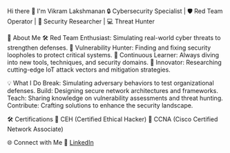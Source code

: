 Hi there 👋
I'm Vikram Lakshmanan
🔒 Cybersecurity Specialist | 🛡️ Red Team Operator | 🧠 Security Researcher | 💻 Threat Hunter

🌟 About Me
🛠️ Red Team Enthusiast: Simulating real-world cyber threats to strengthen defenses.
🚀 Vulnerability Hunter: Finding and fixing security loopholes to protect critical systems.
📖 Continuous Learner: Always diving into new tools, techniques, and security domains.
🧪 Innovator: Researching cutting-edge IoT attack vectors and mitigation strategies.


💡 What I Do
Break: Simulating adversary behaviors to test organizational defenses.
Build: Designing secure network architectures and frameworks.
Teach: Sharing knowledge on vulnerability assessments and threat hunting.
Contribute: Crafting solutions to enhance the security landscape.


🛠️ Certifications
🏅 CEH (Certified Ethical Hacker) 
🏅 CCNA (Cisco Certified Network Associate)


🌐 Connect with Me
🔗 [LinkedIn](https://www.linkedin.com/in/vikram-lakshmanan-b6162116b?lipi=urn%3Ali%3Apage%3Ad_flagship3_profile_view_base_contact_details%3BMvCOW%2FpBSKGmn9nWMIztsw%3D%3D)
